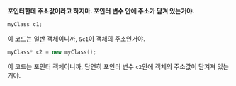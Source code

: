 **포인터한테 주소값이라고 하지마.
포인터 변수 안에 주소가 담겨 있는거야.**

``` cpp
myClass c1;
```
이 코드는 일반 객체이니까, `&c1`이 객체의 주소인거야.

```cpp
myClass* c2 = new myClass(); 
```
이 코드는 포인터 객체이니까, 당연히 포인터 변수 `c2`안에 객체의 주소값이 담겨져 있는거야.

